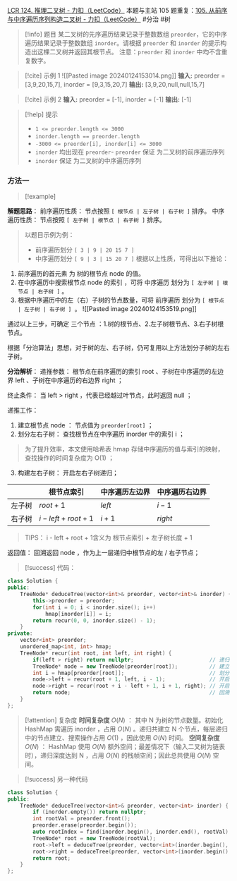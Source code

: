 [LCR 124. 推理二叉树 - 力扣（LeetCode）](https://leetcode.cn/problems/zhong-jian-er-cha-shu-lcof/description/)
本题与主站 105 题重复：[105. 从前序与中序遍历序列构造二叉树 - 力扣（LeetCode）](https://leetcode.cn/problems/construct-binary-tree-from-preorder-and-inorder-traversal/description/)
#分治 #树 
> [!info] 题目
> 某二叉树的先序遍历结果记录于整数数组 `preorder`，它的中序遍历结果记录于整数数组 `inorder`。请根据 `preorder` 和 `inorder` 的提示构造出这棵二叉树并返回其根节点。
注意：`preorder` 和 `inorder` 中均不含重复数字。

> [!cite] 示例 1
> ![[Pasted image 20240124153014.png]]
> **输入:** preorder = [3,9,20,15,7], inorder = [9,3,15,20,7]
**输出:** [3,9,20,null,null,15,7]

> [!cite] 示例 2
> **输入:** preorder = [-1], inorder = [-1]
**输出:** [-1]

> [!help] 提示
> - `1 <= preorder.length <= 3000`
> - `inorder.length == preorder.length`
> - `-3000 <= preorder[i], inorder[i] <= 3000`
> - `inorder` 均出现在 `preorder`- `preorder` 保证 为二叉树的前序遍历序列
> - `inorder` 保证 为二叉树的中序遍历序列
### 方法一
> [!example] 

**解题思路**：
前序遍历性质： 节点按照 `[ 根节点 | 左子树 | 右子树 ]` 排序。
中序遍历性质： 节点按照 `[ 左子树 | 根节点 | 右子树 ]` 排序。

> 以题目示例为例：
> - 前序遍历划分 `[ 3 | 9 | 20 15 7 ]`
> - 中序遍历划分 `[ 9 | 3 | 15 20 7 ]`
根据以上性质，可得出以下推论：
1. 前序遍历的首元素 为 树的根节点 node 的值。
2. 在中序遍历中搜索根节点 node 的索引 ，可将 中序遍历 划分为 `[ 左子树 | 根节点 | 右子树 ]` 。
3. 根据中序遍历中的左（右）子树的节点数量，可将 前序遍历 划分为 `[ 根节点 | 左子树 | 右子树 ] `。
![[Pasted image 20240124153519.png]]

通过以上三步，可确定 三个节点 ：1.树的根节点、2.左子树根节点、3.右子树根节点。

根据「分治算法」思想，对于树的左、右子树，仍可复用以上方法划分子树的左右子树。

**分治解析**：
递推参数： 根节点在前序遍历的索引 root 、子树在中序遍历的左边界 left 、子树在中序遍历的右边界 right ；

终止条件： 当 left > right ，代表已经越过叶节点，此时返回 null ；

递推工作：

1. 建立根节点 node ： 节点值为 `preorder[root]` ；
2. 划分左右子树： 查找根节点在中序遍历 inorder 中的索引 i ；
> 为了提升效率，本文使用哈希表 hmap 存储中序遍历的值与索引的映射，查找操作的时间复杂度为 O(1) ；
3. 构建左右子树： 开启左右子树递归；

| | 根节点索引 | 中序遍历左边界 | 中序遍历右边界 | 
| ---- | ---- | ---- | ---- |
| 左子树 | $root + 1$ | $left$ | $i - 1$ |
| 右子树 | $i - left + root + 1$ | $i + 1$ | $right$ |
> TIPS： i - left + root + 1含义为 根节点索引 + 左子树长度 + 1

返回值： 回溯返回 node ，作为上一层递归中根节点的左 / 右子节点；
> [!success] 代码：
```cpp
class Solution {
public:
    TreeNode* deduceTree(vector<int>& preorder, vector<int>& inorder) {
        this->preorder = preorder;
        for(int i = 0; i < inorder.size(); i++)
            hmap[inorder[i]] = i;
        return recur(0, 0, inorder.size() - 1);
    }
private:
    vector<int> preorder;
    unordered_map<int, int> hmap;
    TreeNode* recur(int root, int left, int right) { 
        if(left > right) return nullptr;                        // 递归终止
        TreeNode* node = new TreeNode(preorder[root]);          // 建立根节点
        int i = hmap[preorder[root]];                           // 划分根节点、左子树、右子树
        node->left = recur(root + 1, left, i - 1);              // 开启左子树递归
        node->right = recur(root + i - left + 1, i + 1, right); // 开启右子树递归
        return node;                                            // 回溯返回根节点
    }
};
```
> [!attention] 复杂度
**时间复杂度** $O(N)$ ： 其中 N 为树的节点数量。初始化 HashMap 需遍历 inorder ，占用 $O(N)$ 。递归共建立 N 个节点，每层递归中的节点建立、搜索操作占用 $O(1)$ ，因此使用 $O(N)$ 时间。
**空间复杂度** $O(N)$ ： HashMap 使用 $O(N)$ 额外空间；最差情况下（输入二叉树为链表时），递归深度达到 N ，占用 $O(N)$ 的栈帧空间；因此总共使用 $O(N)$ 空间。

> [!success] 另一种代码
```cpp
class Solution {
public:
    TreeNode* deduceTree(vector<int>& preorder, vector<int> inorder) {
        if (inorder.empty()) return nullptr;
        int rootVal = preorder.front();
        preorder.erase(preorder.begin());
        auto rootIndex = find(inorder.begin(), inorder.end(), rootVal) - inorder.begin();
        TreeNode* root = new TreeNode(rootVal);
        root->left = deduceTree(preorder, vector<int>(inorder.begin(), inorder.begin() + rootIndex));
        root->right = deduceTree(preorder, vector<int>(inorder.begin() + rootIndex + 1, inorder.end()));
        return root;
    }
};
```
